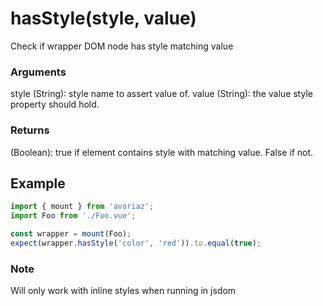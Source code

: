# hasStyle(style, value)

Check if wrapper DOM node has style matching value

### Arguments

style (String): style name to assert value of.
value (String): the value style property should hold.

### Returns

(Boolean): true if element contains style with matching value. False if not.

## Example

```js
import { mount } from 'avoriaz';
import Foo from './Foo.vue';

const wrapper = mount(Foo);
expect(wrapper.hasStyle('color', 'red')).to.equal(true);
```

### Note

Will only work with inline styles when running in jsdom
